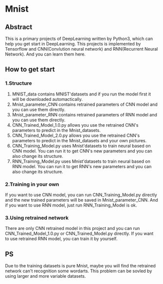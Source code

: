 # Mnist
## Abstract
This is a primary projects of DeepLearning written by Python3, which can help you get start in DeepLearning. This projects is implemented by Tensorflow and CNN(Convlution neural network) and RNN(Recurrent Neural Network). And you can learn them here.
## How to get start
### 1.Structure
1. MNIST_data contains MNIST'datasets and if you run the model first it will be downloaded automactically.
2. Mnist_parameter_CNN contains retrained parameters of CNN model and you can use them directly.
3. Mnist_parameter_RNN contains retrained parameters of RNN model and you can use them directly.
4. CNN_Trained_Model_1.0.py allows you use the retrained CNN's parameters to predict in the Mnist_datasets.
5. CNN_Trained_Model_2.0.py allows you use the retrained CNN's parameters to predict in the Mnist_datasets and your own pictures.
6. CNN_Training_Model.py uses Mnist'datasets to train neural based on CNN model. You can run it to get CNN's new parameters and you can also change its structure.
7. RNN_Training_Model.py uses Mnist'datasets to train neural based on RNN model. You can run it to get RNN's new parameters and you can also change its structure.
### 2.Training in your own
If you want to use CNN model, you can run CNN_Training_Model.py directly and the new trained parameters will be saved in Mnist_parameter_CNN. And if you want to use RNN model, just run RNN_Training_Model is ok.
### 3.Using retrained network
There are only CNN retrained model in this project and you can run CNN_Trained_Model_1.0.py or CNN_Trained_Model.py directly. If you want to use retrained RNN model, you can train it by yourself.
## PS
Due to the training datasets is pure Mnist, maybe you will find the retrained network can't recognition some wordarts. This problem can be sovled by using larger and more variable datasets.
